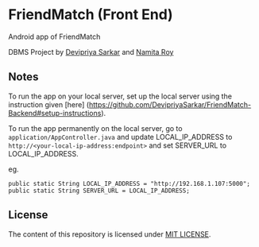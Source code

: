 # FriendMatch (Front End)
Android app of FriendMatch

DBMS Project by [Devipriya Sarkar](https://github.com/DevipriyaSarkar) and [Namita Roy](https://github.com/namitaroy63)

## Notes

To run the app on your local server, set up the local server using the instruction given [here] (https://github.com/DevipriyaSarkar/FriendMatch-Backend#setup-instructions).

To run the app permanently on the local server, go to ```application/AppController.java``` and update LOCAL_IP_ADDRESS to ```http://<your-local-ip-address:endpoint>``` and set SERVER_URL to LOCAL_IP_ADDRESS. 

eg.

```
public static String LOCAL_IP_ADDRESS = "http://192.168.1.107:5000";
public static String SERVER_URL = LOCAL_IP_ADDRESS;
```

## License
The content of this repository is licensed under [MIT LICENSE](LICENSE).
